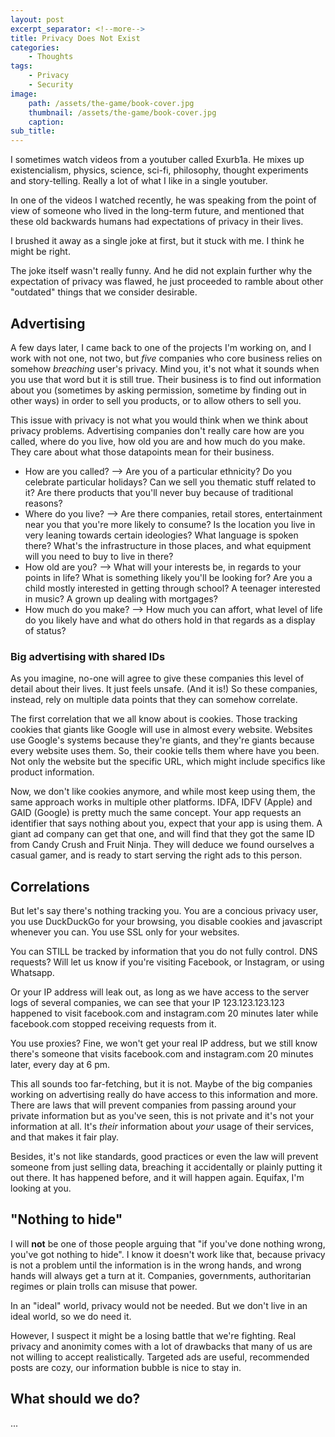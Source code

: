 ```yaml
---
layout: post
excerpt_separator: <!--more-->
title: Privacy Does Not Exist
categories:
    - Thoughts
tags:
    - Privacy
    - Security
image:
    path: /assets/the-game/book-cover.jpg
    thumbnail: /assets/the-game/book-cover.jpg
    caption: 
sub_title: 
---
```


I sometimes watch videos from a youtuber called Exurb1a. He mixes up existencialism, physics, science, sci-fi, philosophy, thought experiments and story-telling. Really a lot of what I like in a single youtuber.

In one of the videos I watched recently, he was speaking from the point of view of someone who lived in the long-term future, and mentioned that these old backwards humans had expectations of privacy in their lives.

I brushed it away as a single joke at first, but it stuck with me. I think he might be right.

<!--more-->

The joke itself wasn't really funny. And he did not explain further why the expectation of privacy was flawed, he just proceeded to ramble about other "outdated" things that we consider desirable.

## Advertising

A few days later, I came back to one of the projects I'm working on, and I work with not one, not two, but _five_ companies who core business relies on somehow _breaching_ user's privacy. Mind you, it's not what it sounds when you use that word but it is still true. Their business is to find out information about you (sometimes by asking permission, sometime by finding out in other ways) in order to sell you products, or to allow others to sell you.

This issue with privacy is not what you would think when we think about privacy problems. Advertising companies don't really care how are you called, where do you live, how old you are and how much do you make. They care about what those datapoints mean for their business.

- How are you called? --> Are you of a particular ethnicity? Do you celebrate particular holidays? Can we sell you thematic stuff related to it? Are there products that you'll never buy because of traditional reasons?
- Where do you live? --> Are there companies, retail stores, entertainment near you that you're more likely to consume? Is the location you live in very leaning towards certain ideologies? What language is spoken there? What's the infrastructure in those places, and what equipment will you need to buy to live in there?
- How old are you? --> What will your interests be, in regards to your points in life? What is something likely you'll be looking for? Are you a child mostly interested in getting through school? A teenager interested in music? A grown up dealing with mortgages?
- How much do you make? --> How much you can affort, what level of life do you likely have and what do others hold in that regards as a display of status? 

### Big advertising with shared IDs

As you imagine, no-one will agree to give these companies this level of detail about their lives. It just feels unsafe. (And it is!) So these companies, instead, rely on multiple data points that they can somehow correlate.

The first correlation that we all know about is cookies. Those tracking cookies that giants like Google will use in almost every website. Websites use Google's systems because they're giants, and they're giants because every website uses them. So, their cookie tells them where have you been. Not only the website but the specific URL, which might include specifics like product information.

Now, we don't like cookies anymore, and while most keep using them, the same approach works in multiple other platforms. IDFA, IDFV (Apple) and GAID (Google) is pretty much the same concept. Your app requests an identifier that says nothing about you, expect that your app is using them. A giant ad company can get that one, and will find that they got the same ID from Candy Crush and Fruit Ninja. They will deduce we found ourselves a casual gamer, and is ready to start serving the right ads to this person.

## Correlations

But let's say there's nothing tracking you. You are a concious privacy user, you use DuckDuckGo for your browsing, you disable cookies and javascript whenever you can. You use SSL only for your websites.

You can STILL be tracked by information that you do not fully control. DNS requests? Will let us know if you're visiting Facebook, or Instagram, or using Whatsapp.

Or your IP address will leak out, as long as we have access to the server logs of several companies, we can see that your IP 123.123.123.123 happened to visit facebook.com and instagram.com 20 minutes later while facebook.com stopped receiving requests from it.

You use proxies? Fine, we won't get your real IP address, but we still know there's someone that visits facebook.com and instagram.com 20 minutes later, every day at 6 pm.

This all sounds too far-fetching, but it is not. Maybe of the big companies working on advertising really do have access to this information and more. There are laws that will prevent companies from passing around your private information but as you've seen, this is not private and it's not your information at all. It's _their_ information about _your_ usage of their services, and that makes it fair play.

Besides, it's not like standards, good practices or even the law will prevent someone from just selling data, breaching it accidentally or plainly putting it out there. It has happened before, and it will happen again. Equifax, I'm looking at you.

## "Nothing to hide"

I will **not** be one of those people arguing that "if you've done nothing wrong, you've got nothing to hide". I know it doesn't work like that, because privacy is not a problem until the information is in the wrong hands, and wrong hands will always get a turn at it. Companies, governments, authoritarian regimes or plain trolls can misuse that power.

In an "ideal" world, privacy would not be needed. But we don't live in an ideal world, so we do need it.

However, I suspect it might be a losing battle that we're fighting. Real privacy and anonimity comes with a lot of drawbacks that many of us are not willing to accept realistically. Targeted ads are useful, recommended posts are cozy, our information bubble is nice to stay in.

## What should we do?

...
